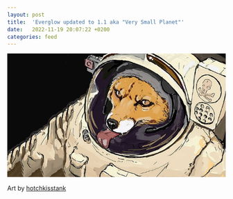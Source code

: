 ```yaml
---
layout: post
title:  'Everglow updated to 1.1 aka "Very Small Planet"'
date:   2022-11-19 20:07:22 +0200
categories: feed
---
```


![starfox](/assets/posts/starfox.jpg)

Art by [hotchkisstank](https://www.furaffinity.net/user/hotchkisstank/)
